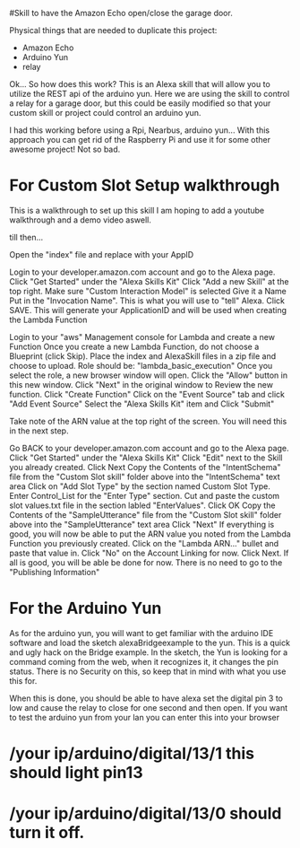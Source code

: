 #Skill to have the Amazon Echo open/close the garage door.


Physical things that are needed to duplicate this project:
* Amazon Echo
* Arduino Yun
* relay

Ok... So how does this work?
This is an Alexa skill that will allow you to utilize the REST api of the arduino yun.  Here we are using the skill to control a relay for a garage door, but this could
be easily modified so that your custom skill or project could control an arduino yun.  

I had this working before using a Rpi, Nearbus, arduino yun...  With this approach you can get rid of the Raspberry Pi and use it for some other awesome project!
Not so bad.

# For Custom Slot Setup walkthrough

This is a walkthrough to set up this skill I am hoping to add a youtube walkthrough and a demo video aswell.

till then...
	
Open the "index" file and replace with your AppID

Login to your developer.amazon.com account and go to the Alexa page.
    Click "Get Started" under the "Alexa Skills Kit"
	Click "Add a new Skill" at the top right.
	Make sure "Custom Interaction Model" is selected
	Give it a Name
	Put in the "Invocation Name".  This is what you will use to "tell" Alexa.
	Click SAVE.  This will generate your ApplicationID and will be used when creating the Lambda Function

Login to your "aws" Management console for Lambda and create a new Function
Once you create a new Lambda Function, do not choose a Blueprint (click Skip). 
Place the index and AlexaSkill files in a zip file and choose to upload.
	Role should be: "lambda_basic_execution"
	Once you select the role, a new browser window will open. Click the "Allow" button in this new window.
	Click "Next" in the  original window to Review the new function.
	Click "Create Function"
	Click on the "Event Source" tab and click "Add Event Source"
	Select the "Alexa Skills Kit" item and Click "Submit"
	
Take note of the ARN value at the top right of the screen.  You will need this in the next step.

Go BACK to your developer.amazon.com account and go to the Alexa page.
    Click "Get Started" under the "Alexa Skills Kit"
    Click "Edit" next to the Skill you already created.
	Click Next
	Copy the Contents of the "IntentSchema" file from the "Custom Slot skill" folder above into the "IntentSchema" text area
	Click on "Add Slot Type" by the section named Custom Slot Type.  Enter Control_List for the "Enter Type" section.  Cut and paste the custom slot values.txt file in the section labled "EnterValues".  Click OK
	Copy the Contents of the "SampleUtterance" file from the "Custom Slot skill" folder above into the "SampleUtterance" text area
	Click "Next"
	If everything is good, you will now be able to put the ARN value you noted from the Lambda Function you previously created.
	Click on the "Lambda ARN..." bullet and paste that value in.
	Click "No" on the Account Linking for now.
	Click Next.
	If all is good, you will be able be done for now. There is no need to go to the "Publishing Information" 
	
# For the Arduino Yun
	
As for the arduino yun,  you will want to get familiar with the arduino IDE software and load the sketch alexaBridgeexample to the yun.  This is a quick and ugly hack on the Bridge example.
In the sketch, the Yun is looking for a command coming from the web, when it recognizes it, it changes the pin status.  There is no Security on this, so keep that in mind with what you use this for.

When this is done, you should be able to have alexa set the digital pin 3 to low and cause the relay to close for one second and then open.	
If you want to test the arduino yun from your lan you can enter this into your browser
# /your ip/arduino/digital/13/1               this should light pin13 
# /your ip/arduino/digital/13/0               should turn it off.
	
